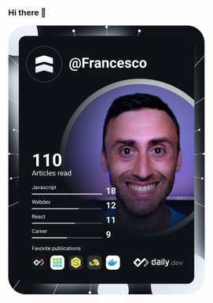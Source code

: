 ### Hi there 👋
<a href="https://app.daily.dev/Francesco"><img src="https://github.com/FrancescoXX/FrancescoXX/blob/master/devcard.svg" width="400" alt="Francesco Ciulla's Dev Card"/></a>

<!--
**FrancescoXX/FrancescoXX** is a ✨ _special_ ✨ repository because its `README.md` (this file) appears on your GitHub profile.

Here are some ideas to get you started:

- 🔭 I’m currently working on ...
- 🌱 I’m currently learning ...
- 👯 I’m looking to collaborate on ...
- 🤔 I’m looking for help with ...
- 💬 Ask me about ...
- 📫 How to reach me: ...
- 😄 Pronouns: ...
- ⚡ Fun fact: ...
-->
